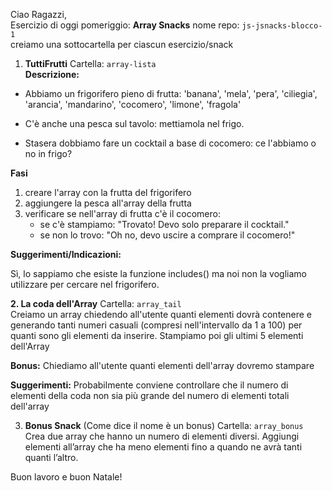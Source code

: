 Ciao Ragazzi,<br>
Esercizio di oggi pomeriggio: **Array Snacks**
nome repo: `js-jsnacks-blocco-1`<br>
creiamo una sottocartella per ciascun esercizio/snack

1. **TuttiFrutti**
Cartella: `array-lista`<br>
**Descrizione:**

- Abbiamo un frigorifero pieno di frutta:
'banana', 'mela', 'pera', 'ciliegia', 'arancia', 'mandarino', 'cocomero', 'limone', 'fragola'

- C'è anche una pesca sul tavolo: mettiamola nel frigo.

- Stasera dobbiamo fare un cocktail a base di cocomero: ce l'abbiamo o no in frigo?

**Fasi**

1. creare l'array con la frutta del frigorifero
2. aggiungere la pesca all'array della frutta
3. verificare se nell'array di frutta c'è il cocomero:
   - se c'è stampiamo: "Trovato! Devo solo preparare il cocktail."
   - se non lo trovo: "Oh no, devo uscire a comprare il cocomero!"

**Suggerimenti/Indicazioni:**

Sì, lo sappiamo che esiste la funzione includes() ma noi non la vogliamo utilizzare per cercare nel frigorifero.

**2. La coda dell'Array**
Cartella: `array_tail`<br>
Creiamo un array chiedendo all'utente quanti elementi dovrà contenere e generando tanti numeri casuali (compresi nell'intervallo da 1 a 100) per quanti sono gli elementi da inserire.
Stampiamo poi gli ultimi 5 elementi dell'Array

**Bonus:**
Chiediamo all'utente quanti elementi dell'array dovremo stampare

**Suggerimenti:**
Probabilmente conviene controllare che il numero di elementi della coda non sia più grande del numero di elementi totali dell'array

3.  **Bonus Snack** (Come dice il nome è un bonus)
Cartella: `array_bonus`<br>
Crea due array che hanno un numero di elementi diversi.
Aggiungi elementi all’array che ha meno elementi fino a quando ne avrà tanti quanti l’altro.

Buon lavoro e buon Natale!